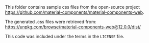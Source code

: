 This folder contains sample css files from the open-source project
https://github.com/material-components/material-components-web.

The generated .css files were retrieved from:
https://unpkg.com/browse/material-components-web@12.0.0/dist/

This code was included under the terms in the `LICENSE` file.